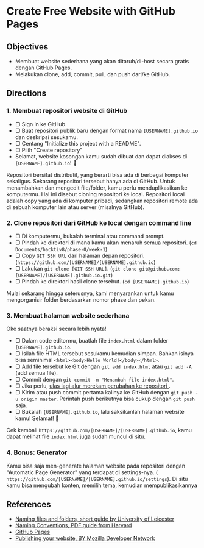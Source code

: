 # Create Free Website with GitHub Pages

## Objectives

- Membuat website sederhana yang akan ditaruh/di-host secara gratis dengan GitHub Pages.
- Melakukan clone, add, commit, pull, dan push dari/ke GitHub.

## Directions

### 1. Membuat repositori website di GitHub

- ▢ Sign in ke GitHub.
- ▢ Buat repositori publik baru dengan format nama `[USERNAME].github.io` dan deskripsi sesukamu.
- ▢ Centang "Initialize this project with a README".
- ▢ Pilih "Create repository"
- Selamat, website kosongan kamu sudah dibuat dan dapat diakses di `[USERNAME].github.io`! :tada:

Repositori bersifat distributif, yang berarti bisa ada di berbagai komputer sekaligus. Sekarang repositori tersebut hanya ada di GitHub. Untuk menambahkan dan mengedit file/folder, kamu perlu menduplikasikan ke komputermu. Hal ini disebut cloning repositori ke local. Repositori local adalah copy yang ada di komputer pribadi, sedangkan repositori remote ada di sebuah komputer lain atau server (misalnya GitHub).

### 2. Clone repositori dari GitHub ke local dengan command line

- ▢ Di komputermu, bukalah terminal atau command prompt.
- ▢ Pindah ke direktori di mana kamu akan menaruh semua repositori. (`cd Documents/hacktiv8/phase-0/week-1`)
- ▢ Copy `GIT SSH URL` dari halaman depan repositori. (`https://github.com/[USERNAME]/[USERNAME].github.io`)
- ▢ Lakukan `git clone [GIT SSH URL]`. (`git clone git@github.com:[USERNAME]/[USERNAME].github.io.git`)
- ▢ Pindah ke direktori hasil clone tersebut. (`cd [USERNAME].github.io`)

Mulai sekarang hingga seterusnya, kami menyarankan untuk kamu mengorganisir folder berdasarkan nomor phase dan pekan.

### 3. Membuat halaman website sederhana

Oke saatnya beraksi secara lebih nyata!

- ▢ Dalam code editormu, buatlah file `index.html` dalam folder `[USERNAME].github.io`.
- ▢ Isilah file HTML tersebut sesukamu kemudian simpan. Bahkan isinya bisa seminimal `<html><body>Hello World!</body></html>`.
- ▢ Add file tersebut ke Git dengan `git add index.html` atau `git add -A` (add semua file).
- ▢ Commit dengan `git commit -m "Menambah file index.html"`.
- ▢ Jika perlu, [ulas lagi alur merekam perubahan ke repositori ](https://git-scm.com/book/en/v2/Git-Basics-Recording-Changes-to-the-Repository).
- ▢ Kirim atau push commit pertama kalinya ke GitHub dengan `git push -u origin master`. Perintah push berikutnya bisa cukup dengan `git push` saja.
- ▢ Bukalah `[USERNAME].github.io`, lalu saksikanlah halaman website kamu! Selamat! :tada:

Cek kembali `https://github.com/[USERNAME]/[USERNAME].github.io`, kamu dapat melihat file `index.html` juga sudah muncul di situ.

### 4. Bonus: Generator

Kamu bisa saja men-generate halaman website pada repositori dengan "Automatic Page Generator" yang terdapat di settings-nya. ( `https://github.com/[USERNAME]/[USERNAME].github.io/settings`). Di situ kamu bisa mengubah konten, memilih tema, kemudian mempublikasikannya

## References

- [Naming files and folders, short guide by University of Leicester](http://www2.le.ac.uk/services/research-data/organise-data/naming-files)
- [Naming Conventions, PDF guide from Harvard](http://library.harvard.edu/sites/default/files/NamingConventions.pdf)
- [GitHub Pages](https://pages.github.com)
- [Publishing your website, BY Mozilla Developer Network](https://developer.mozilla.org/en-US/Learn/Getting_started_with_the_web/Publishing_your_website)
